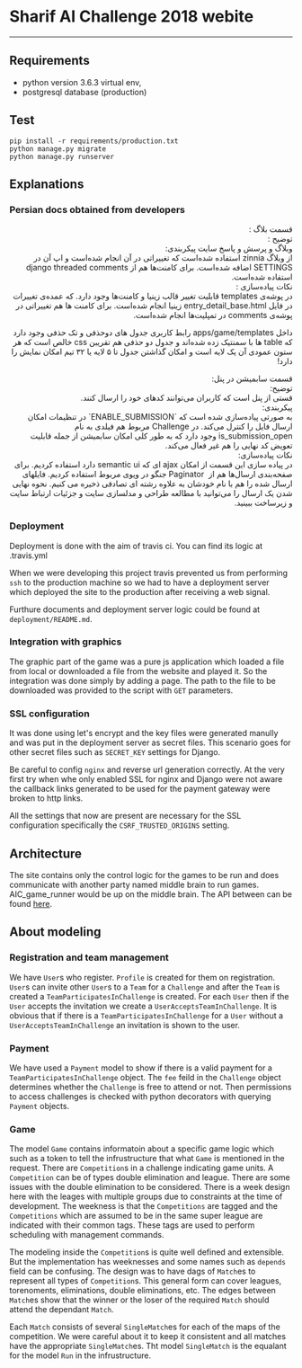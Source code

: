 # Sharif AI Challenge 2018 webite

---

## Requirements

*  python version 3.6.3 virtual env,
*  postgresql database (production)


## Test

```
pip install -r requirements/production.txt
python manage.py migrate
python manage.py runserver
```

## Explanations

### Persian docs obtained from developers 

<p dir='rtl' align='right'>
قسمت بلاگ :<br>
توضیح :<br>
وبلاگ و پرسش و پاسخ سایت
پیکربندی:<br>
از وبلاگ zinnia استفاده شده‌است که تغییراتی در آن انجام شده‌است و اپ آن در SETTINGS اضافه شده‌است. برای کامنت‌ها هم از django threaded comments استفاده شده‌است.<br>
نکات پیاده‌سازی :<br>
در پوشه‌ی templates قابلیت تغییر قالب زینیا و کامنت‌ها وجود دارد.  که عمده‌ی تغییرات در فایل entry_detail_base.html زینیا انجام شده‌است. برای کامنت ها هم تغییراتی در پوشه‌ی comments در تمپلیت‌ها انجام شده‌است.
</p>


<p dir='rtl' align='right'>
داخل apps/game/templates رابط کاربری جدول های دوحذفی و تک حذفی وجود دارد که table ها با سمنتیک زده شده‌اند و جدول دو حذفی هم تقریبن css خالص است که هر ستون عمودی آن یک لایه است و امکان گذاشتن جدول تا ۵ لایه یا ۳۲ تیم امکان نمایش را دارد!
</p>

<p dir='rtl' align='right'>
قسمت سابمیشن در پنل:<br>
توضیح:‌ <br>
قستی از پنل است که کاربران می‌توانند کدهای خود را ارسال کنند. <br>
پیکربندی: <br>
به صورتی پیاده‌سازی شده است که ‌‍‍`ENABLE_SUBMISSION` در تنظیمات امکان ارسال فایل را کنترل می‌کند. در Challenge مربوط هم فیلدی به نام  is_submission_open وجود دارد که به طور کلی امکان سابمیشن از جمله قابلیت تعویض کد نهایی را هم غیر فعال می‌کند. <br>
نکات پیاده‌سازی:‌ <br>
در پیاده سازی این قسمت از امکان ajax ای که semantic ui دارد استفاده کردیم. برای صفحه‌بندی ارسال‌ها هم از ‌‌ Paginator  جنگو در ویوی مربوط استفاده کردیم. فایلهای ارسال شده را هم با نام خودشان به علاوه رشته ای تصادفی ذخیره می کنیم. 
نحوه نهایی شدن یک ارسال را می‌توانید با مطالعه طراحی و مدلسازی سایت و جزئیات ارتباط سایت و زیرساخت  ببینید.
</p>

### Deployment

Deployment is done with the aim of travis ci. You can find its logic at .travis.yml

When we were developing this project travis prevented us from performing `ssh` to the production machine so we had to have a deployment server which deployed the site to the production after receiving a web signal. 

Furthure documents and deployment server logic could be found at `deployment/README.md`.

### Integration with graphics

The graphic part of the game was a pure js application which loaded a file from local or downloaded a file from the website and played it. So the integration was done simply by adding a page. The path to the file to be downloaded was provided to the script with `GET` parameters.

### SSL configuration

It was done using let's encrypt and the key files were generated manully and was put in the deployment server as secret files. This scenario goes for other secret files such as `SECRET_KEY` settings for Django. 

Be careful to config `nginx` and reverse url generation correctly. At the very first try when whe only enabled SSL for nginx and Django were not aware the callback links generated to be used for the payment gateway were broken to http links. 

All the settings that now are present are necessary for the SSL configuration specifically the `CSRF_TRUSTED_ORIGINS` setting.

## Architecture

The site contains only the control logic for the games to be run and does communicate with another party named middle brain to run games. AIC_game_runner would be up on the middle brain. The API between can be found [here](https://github.com/SharifAIChallenge/AIC_game_runner). 

## About modeling

### Registration and team management

We have `User`s who register. `Profile` is created for them on registration. `User`s can invite other `User`s to a `Team` for a `Challenge` and after the `Team` is created a `TeamParticipatesInChallenge` is created. For each `User` then if the `User` accepts the invitation we create a `UserAcceptsTeamInChallenge`. It is obvious that if there is a `TeamParticipatesInChallenge` for a `User` without a `UserAcceptsTeamInChallenge` an invitation is shown to the user. 

### Payment

We have used a `Payment` model to show if there is a valid payment for a `TeamParticipatesInChallenge` object. The `fee` feild in the `Challenge` object determines whether the `Challenge` is free to attend or not. Then permissions to access challenges is checked with python decorators with querying `Payment` objects.

### Game

The model `Game` contains informatoin about a specific game logic which such as a token to tell the infrustructure that what `Game` is mentioned in the request. There are `Competition`s in a challenge indicating game units. A `Competition` can be of types double elimination and league. There are some issues with the double elimination to be considered. There is a week design here with the leages with multiple groups due to constraints at the time of development. The weekness is that the `Competitions` are tagged and the `Competitions` which are assumed to be in the same super league are indicated with their common tags. These tags are used to perform scheduling with management commands.

The modeling inside the `Competition`s is quite well defined and extensible. But the implementation has weeknesses and some names such as `depends` field can be confusing. The design was to have dags of `Match`es to represent all types of `Competition`s. This general form can cover leagues, torenoments, eliminations, double eliminations, etc. The edges between `Match`es show that the winner or the loser of the required `Match` should attend the dependant `Match`.

Each `Match` consists of several `SingleMatch`es for each of the maps of the competition. We were careful about it to keep it consistent and all matches have the appropriate `SingleMatch`es. Tht model `SingleMatch` is the equalant for the model `Run` in the infrustructure.
